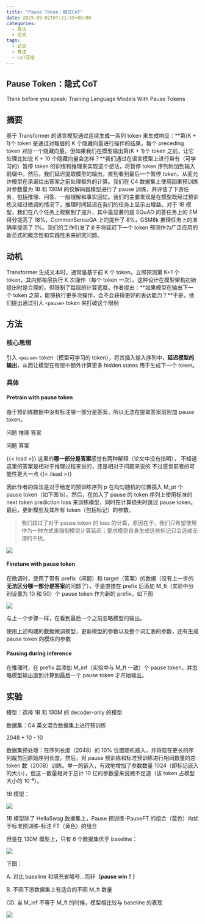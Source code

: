 ```yaml
---
title: "Pause Token：隐式CoT"
date: 2025-09-02T07:21:55+08:00
categories:
  - 算法
  - 论文
tags:
  - 论文
  - 算法
  - CoT压缩
---
```


## Pause Token：隐式 CoT

Think before you speak: Training Language Models With Pause Tokens

## 摘要

基于 Transformer 的语言模型通过连续生成一系列 token 来生成响应：**第(K + 1)个 token 是通过对每层的 K 个隐藏向量进行操作的结果，每个 preceding token 对应一个隐藏向量。但如果我们在模型输出第(K + 1)个 token 之前，让它处理比如说 K + 10 个隐藏向量会怎样？**我们通过在语言模型上进行带有（可学习的）暂停 token 的训练和推理来实现这个想法，将暂停 token 序列附加到输入前缀中。然后，我们延迟提取模型的输出，直到看到最后一个暂停 token，从而允许模型在承诺给出答案之前处理额外的计算。我们在 C4 数据集上使用因果预训练对参数量为 1B 和 130M 的仅解码器模型进行了 pause 训练，并评估了下游任务，包括推理、问答、一般理解和事实回忆。我们的主要发现是在模型既经过预训练又经过微调的情况下，推理时间延迟在我们的任务上显示出增益。对于 1B 模型，我们在八个任务上观察到了提升，其中最显著的是 SQuAD 问答任务上的 EM 得分提高了 18%，CommonSenseQA 上的提升了 8%，GSM8k 推理任务上的准确率提高了 1%。我们的工作引发了关于将延迟下一个 token 预测作为广泛应用的新范式的概念性和实践性未来研究问题。

## 动机

Transformer 生成文本时，通常是基于前 K 个 token，立即预测第 K+1 个 token，其内部每层执行 K 次操作（每个 token 一次）。这种设计在模型架构初始提出时是合理的，但限制了每层的计算宽度。作者提出：**如果模型在输出下一个 token 之前，能够执行更多次操作，会不会获得更好的表达能力？**于是，他们提出通过引入 `<pause>` token 来打破这个限制

## 方法

### 核心思想

引入 `<pause>` token（模型可学习的 token），将其插入输入序列中，**延迟模型的输出**，从而让模型在每层中额外计算更多 hidden states 用于生成下一个 token。

### 具体

#### Pretrain with pause token

由于预训练数据中没有标注哪一部分是答案，所以无法在提取答案前附加 pause token。

问题 推理 答案

问题 答案

{{< lead >}}
这里的**哪一部分是答案**感觉有两种解释（论文中没有指明），
不知道这里的答案是相对于推理过程来说的，还是相对于问题来说的
不过感觉前者的可能性更大一点
{{< /lead >}}

因此作者的做法是对于给定的预训练序列 p 在均匀随机的位置插入 M_pt 个 pause token（如下图 b）。然后，在加入了 pause 的 token 序列上使用标准的 next token prediction loss 来训练模型，同时在计算损失时跳过 pause token。最后，更新模型及其所有 token（包括<pause>标记）的参数。

> 我们跳过了对于 pause token 的 loss 的计算，原因在于，我们只希望使用<pause>作为一种方式来强制模型计算延迟；要求模型自身生成这些标记只会造成无谓的干扰。

![](/post_imgs/Pause_Token%EF%BC%9A%E9%9A%90%E5%BC%8FCoT/YvLfbWsbmovSF2x8I7zc6YAInSd.png)

#### Finetune with pause token

在微调时，使用了带有 prefix（问题）和 target（答案）的数据（没有上一步的**无法区分哪一部分是答案**的问题了），于是直接在 prefix 后添加 M_ft（实验中分别设置为 10 和 50）个 pause token 作为新的 prefix，如下图

![](/post_imgs/Pause_Token%EF%BC%9A%E9%9A%90%E5%BC%8FCoT/UySZbXdEEoQP0lxoGI1c1Lp9nI8.png)

与上一个步骤一样，在看到最后一个<pause>之前忽略模型的输出。

使用上述构建的数据微调模型，更新模型的参数以及整个词汇表的参数，还有生成 pause token 的模块的参数

#### Pausing during inference

在推理时，在 prefix 后添加 M_inf（实验中与 M_ft 一致）个 pause token，并忽略模型输出直到计算到最后一个 pause token 才开始输出。

## 实验

模型：选择 1B 和 130M 的 decoder-only 的模型

数据集：C4 英文混合数据集上进行预训练

2048 + 10 - 10

数据集预处理：在序列长度（2048）的 10% 位置随机插入<pause>，并将现在更长的序列裁剪回原始序列长度。然后，对 pause 预训练和标准预训练进行相同数量的总 token 数（200B）训练。单一的<pause>嵌入，有效地增加了参数数量 1024（即标记嵌入的大小），但这一数量相对于总计 10 亿的参数量来说微不足道（该 token 占模型大小的 10⁻⁶）。

1B 模型：

![](/post_imgs/Pause_Token%EF%BC%9A%E9%9A%90%E5%BC%8FCoT/FFGnbcdgPofvBhxlLsocztbxnkg.png)

1B 模型除了 HellaSwag 数据集上，Pause 预训练-PauseFT 的组合（蓝色）均优于标准预训练-标注 FT（黄色）的组合

但是在 130M 模型上，只有 6 个数据集优于 baseline：

![](/post_imgs/Pause_Token%EF%BC%9A%E9%9A%90%E5%BC%8FCoT/MtILbOGyAo9sTsx5wHWclVK2ntd.png)

下图：

A. 对比 baseline 和填充省略号...而非<pause>**（pause win！）**

B. 不同下游数据集上有适合的不同 M_ft 数量

CD. 当 M_inf 不等于 M_ft 的时候，模型相比较与 baseline 的表现

![](/post_imgs/Pause_Token%EF%BC%9A%E9%9A%90%E5%BC%8FCoT/K5wjbk1AcoTwwmxyNNMcTjEynKf.png)
